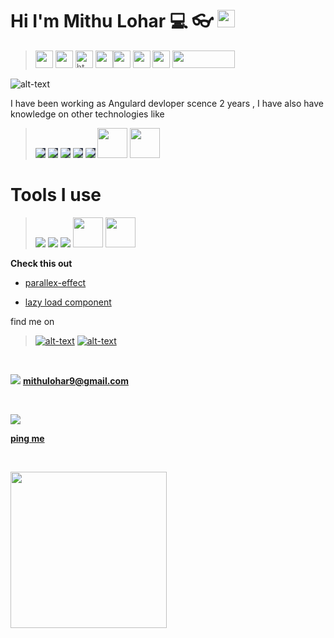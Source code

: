 # Hi I'm Mithu Lohar :computer: :eyeglasses:  <img src="https://img.icons8.com/color/32/000000/angularjs.png" style="height:28px;width:28px;"/>
>  <img src="https://nodejs.org/static/images/logos/nodejs-new-pantone-white.svg" style="height:28px;width:28px;"/>  <img src="https://img.icons8.com/color/50/000000/npm.png" style="height:28px;width:28px;"/>  <img src="https://www.freepnglogos.com/uploads/html5-logo-png/html5-logo-html-logo-0.png" style="height:28px;width:28px;" alt="html5 logo, html logo" /> <img src="https://cdn-icons-png.flaticon.com/512/732/732190.png" style="height:28px;width:28px;"/><img src="https://cdn-icons-png.flaticon.com/512/136/136530.png" style="height:28px;width:28px;"/> <img src="https://cdn-icons-png.flaticon.com/512/5968/5968381.png" style="height:28px;width:28px;"/> <img src="https://pics.freeicons.io/uploads/icons/png/12279380501536080150-512.png" style="height:28px;width:28px;"/>  <img src="https://iconape.com/wp-content/png_logo_vector/jquery-logo.png" style="height:28px;width:100px;"/>


![alt-text](https://c4.wallpaperflare.com/wallpaper/251/766/375/javascript-web-development-wallpaper-preview.jpg)

I have been working as Angulard devloper scence 2 years , I have also have knowledge on other technologies like 


> <img src="https://img.icons8.com/color/48/000000/python--v1.png" style="background-color: #3b4252;"/> <img src="https://img.icons8.com/color/48/000000/django.png" style="background-color: #3b4252;"/> <img src="https://img.icons8.com/doodle/48/000000/svetle.png" style="background-color: #3b4252;"/> <img src="https://img.icons8.com/color/48/000000/firebase.png" style="background-color: #3b4252;"/> <img src="https://img.icons8.com/color/48/000000/webpack.png" style="background-color: #3b4252;"/> <img src="https://logos-download.com/wp-content/uploads/2016/09/Sass_logo.png" style="height:48px;width:48px;" style="background-color: #3b4252;"/> <img src="https://raw.githubusercontent.com/webmaxru/progressive-web-apps-logo/master/pwalogo.svg" style="height: 48px;width: 48px;">
   

# Tools I use

> <img src="https://img.icons8.com/color/48/000000/slack-new.png"/> <img src="https://img.icons8.com/color/48/000000/figma--v1.png"/> <img src="https://img.icons8.com/dusk/48/000000/postman-api.png"/> <img src="https://upload.wikimedia.org/wikipedia/commons/thumb/a/ae/Github-desktop-logo-symbol.svg/128px-Github-desktop-logo-symbol.svg.png" style="height:48px;width:48px;" /> <img src="https://code.visualstudio.com/assets/images/code-stable.png" style="height:48px;width:48px;" />   



**Check this out**
* [parallex-effect](https://mithulohar.github.io/parallax-deployed/)
  
* [lazy load component](https://city-quiz-f793c.web.app/)


find me on 

>  [![alt-text](https://img.icons8.com/fluency/48/000000/linkedin.png)](https://www.linkedin.com/in/mithu-lohar-69a95717a) [![alt-text](https://img.icons8.com/color/48/000000/instagram-new.png)](https://www.instagram.com/mithulohar/)
 <p>&nbsp;</p>
 
<img src="https://img.icons8.com/color/24/000000/gmail-login.png"/> **mithulohar9@gmail.com** 

  <p>&nbsp;</p>
 <img src="https://img.icons8.com/color/64/000000/telegram-app.png"/>
 
 **[ping me](https://t.me/Mithu_Lohar)**
  <p>&nbsp;</p>
  <img src="https://i.ibb.co/TYPN14Z/File-000.png" style="height:250px;" />
  
  
  
  








